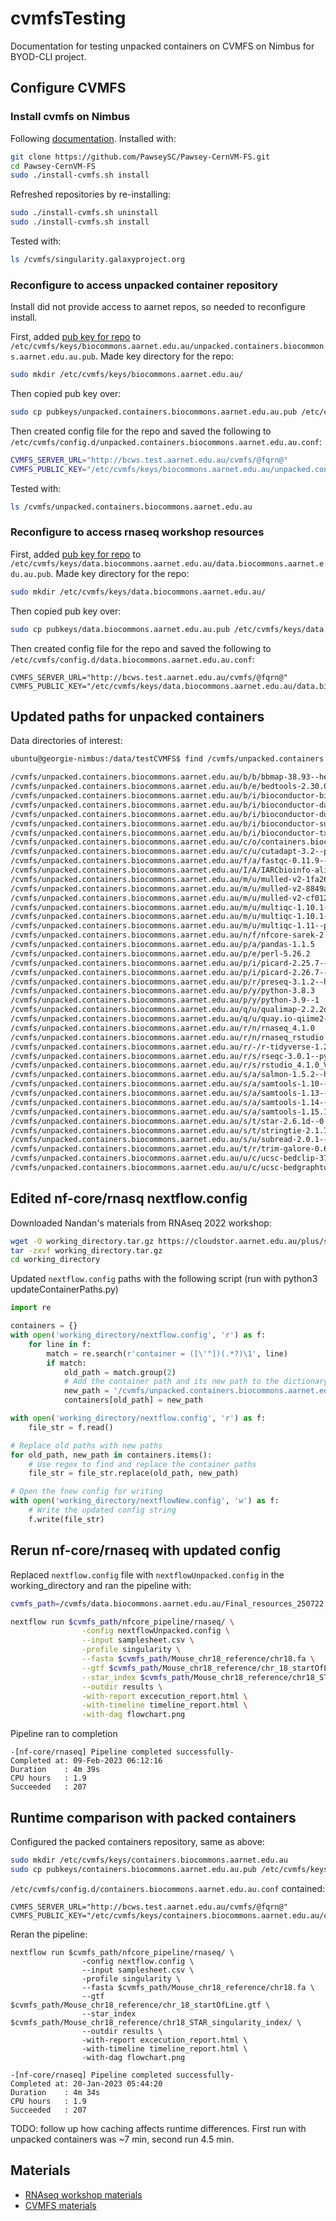 # cvmfsTesting

Documentation for testing unpacked containers on CVMFS on Nimbus for BYOD-CLI project.

## Configure CVMFS 

### **Install cvmfs on Nimbus**

Following [documentation](https://github.com/PawseySC/Pawsey-CernVM-FS). Installed with: 
```bash
git clone https://github.com/PawseySC/Pawsey-CernVM-FS.git
cd Pawsey-CernVM-FS
sudo ./install-cvmfs.sh install
```

Refreshed repositories by re-installing:
```bash
sudo ./install-cvmfs.sh uninstall
sudo ./install-cvmfs.sh install
```

Tested with: 

```bash
ls /cvmfs/singularity.galaxyproject.org
```

### **Reconfigure to access unpacked container repository**

Install did not provide access to aarnet repos, so needed to reconfigure install. 

First, added [pub key for repo](https://github.com/PawseySC/Pawsey-CernVM-FS/blob/main/pubkeys/unpacked.containers.biocommons.aarnet.edu.au.pub) to `/etc/cvmfs/keys/biocommons.aarnet.edu.au/unpacked.containers.biocommons.aarnet.edu.au.pub`. Made key directory for the repo: 
```bash
sudo mkdir /etc/cvmfs/keys/biocommons.aarnet.edu.au/
```
Then copied pub key over: 
```bash
sudo cp pubkeys/unpacked.containers.biocommons.aarnet.edu.au.pub /etc/cvmfs/keys/biocommons.aarnet.edu.au/unpacked.containers.biocommons.aarnet.edu.au.pub
```

Then created config file for the repo and saved the following to `/etc/cvmfs/config.d/unpacked.containers.biocommons.aarnet.edu.au.conf`:
```bash
CVMFS_SERVER_URL="http://bcws.test.aarnet.edu.au/cvmfs/@fqrn@"
CVMFS_PUBLIC_KEY="/etc/cvmfs/keys/biocommons.aarnet.edu.au/unpacked.containers.biocommons.aarnet.edu.au.pub"
```

Tested with:
```bash
ls /cvmfs/unpacked.containers.biocommons.aarnet.edu.au
```

### **Reconfigure to access rnaseq workshop resources**

First, added [pub key for repo](https://github.com/PawseySC/Pawsey-CernVM-FS/blob/main/pubkeys/data.biocommons.aarnet.edu.au.pub) to `/etc/cvmfs/keys/data.biocommons.aarnet.edu.au/data.biocommons.aarnet.edu.au.pub`. Made key directory for the repo: 

```bash
sudo mkdir /etc/cvmfs/keys/data.biocommons.aarnet.edu.au/
```

Then copied pub key over: 
```bash
sudo cp pubkeys/data.biocommons.aarnet.edu.au.pub /etc/cvmfs/keys/data.biocommons.aarnet.edu.au/data.biocommons.aarnet.edu.au.pub
```

Then created config file for the repo and saved the following to `/etc/cvmfs/config.d/data.biocommons.aarnet.edu.au.conf`:
```
CVMFS_SERVER_URL="http://bcws.test.aarnet.edu.au/cvmfs/@fqrn@"
CVMFS_PUBLIC_KEY="/etc/cvmfs/keys/data.biocommons.aarnet.edu.au/data.biocommons.aarnet.edu.au.pub"
```

## Updated paths for unpacked containers 

Data directories of interest: 
```bash
ubuntu@georgie-nimbus:/data/testCVMFS$ find /cvmfs/unpacked.containers.biocommons.aarnet.edu.au/ -mindepth 3 -maxdepth 3 -type d | sort

/cvmfs/unpacked.containers.biocommons.aarnet.edu.au/b/b/bbmap-38.93--he522d1c_0
/cvmfs/unpacked.containers.biocommons.aarnet.edu.au/b/e/bedtools-2.30.0--hc088bd4_0
/cvmfs/unpacked.containers.biocommons.aarnet.edu.au/b/i/bioconductor-biostrings-2.58.0--r40h037d062_0
/cvmfs/unpacked.containers.biocommons.aarnet.edu.au/b/i/bioconductor-dada2-1.20.0--r41h399db7b_0
/cvmfs/unpacked.containers.biocommons.aarnet.edu.au/b/i/bioconductor-dupradar-1.18.0--r40_1
/cvmfs/unpacked.containers.biocommons.aarnet.edu.au/b/i/bioconductor-summarizedexperiment-1.20.0--r40_0
/cvmfs/unpacked.containers.biocommons.aarnet.edu.au/b/i/bioconductor-tximeta-1.8.0--r40_0
/cvmfs/unpacked.containers.biocommons.aarnet.edu.au/c/o/containers.biocontainers.pro-s3-SingImgsRepo-biocontainers-v1.2.0_cv1-biocontainers_v1.2.0_cv1.img
/cvmfs/unpacked.containers.biocommons.aarnet.edu.au/c/u/cutadapt-3.2--py38h0213d0e_0
/cvmfs/unpacked.containers.biocommons.aarnet.edu.au/f/a/fastqc-0.11.9--0
/cvmfs/unpacked.containers.biocommons.aarnet.edu.au/I/A/IARCbioinfo-alignment-nf-v1.3
/cvmfs/unpacked.containers.biocommons.aarnet.edu.au/m/u/mulled-v2-1fa26d1ce03c295fe2fdcf85831a92fbcbd7e8c2-afaaa4c6f5b308b4b6aa2dd8e99e1466b2a6b0cd-0
/cvmfs/unpacked.containers.biocommons.aarnet.edu.au/m/u/mulled-v2-8849acf39a43cdd6c839a369a74c0adc823e2f91-ab110436faf952a33575c64dd74615a84011450b-0
/cvmfs/unpacked.containers.biocommons.aarnet.edu.au/m/u/mulled-v2-cf0123ef83b3c38c13e3b0696a3f285d3f20f15b-606b713ec440e799d53a2b51a6e79dbfd28ecf3e-0
/cvmfs/unpacked.containers.biocommons.aarnet.edu.au/m/u/multiqc-1.10.1--py_0
/cvmfs/unpacked.containers.biocommons.aarnet.edu.au/m/u/multiqc-1.10.1--pyhdfd78af_1
/cvmfs/unpacked.containers.biocommons.aarnet.edu.au/m/u/multiqc-1.11--pyhdfd78af_0
/cvmfs/unpacked.containers.biocommons.aarnet.edu.au/n/f/nfcore-sarek-2.7.1
/cvmfs/unpacked.containers.biocommons.aarnet.edu.au/p/a/pandas-1.1.5
/cvmfs/unpacked.containers.biocommons.aarnet.edu.au/p/e/perl-5.26.2
/cvmfs/unpacked.containers.biocommons.aarnet.edu.au/p/i/picard-2.25.7--hdfd78af_0
/cvmfs/unpacked.containers.biocommons.aarnet.edu.au/p/i/picard-2.26.7--hdfd78af_0
/cvmfs/unpacked.containers.biocommons.aarnet.edu.au/p/r/preseq-3.1.2--h06ef8b0_1
/cvmfs/unpacked.containers.biocommons.aarnet.edu.au/p/y/python-3.8.3
/cvmfs/unpacked.containers.biocommons.aarnet.edu.au/p/y/python-3.9--1
/cvmfs/unpacked.containers.biocommons.aarnet.edu.au/q/u/qualimap-2.2.2d--1
/cvmfs/unpacked.containers.biocommons.aarnet.edu.au/q/u/quay.io-qiime2-core-2021.2
/cvmfs/unpacked.containers.biocommons.aarnet.edu.au/r/n/rnaseq_4.1.0
/cvmfs/unpacked.containers.biocommons.aarnet.edu.au/r/n/rnaseq_rstudio
/cvmfs/unpacked.containers.biocommons.aarnet.edu.au/r/-/r-tidyverse-1.2.1
/cvmfs/unpacked.containers.biocommons.aarnet.edu.au/r/s/rseqc-3.0.1--py37h516909a_1
/cvmfs/unpacked.containers.biocommons.aarnet.edu.au/r/s/rstudio_4.1.0_V4.0
/cvmfs/unpacked.containers.biocommons.aarnet.edu.au/s/a/salmon-1.5.2--h84f40af_0
/cvmfs/unpacked.containers.biocommons.aarnet.edu.au/s/a/samtools-1.10--h9402c20_2
/cvmfs/unpacked.containers.biocommons.aarnet.edu.au/s/a/samtools-1.13--h8c37831_0
/cvmfs/unpacked.containers.biocommons.aarnet.edu.au/s/a/samtools-1.14--hb421002_0
/cvmfs/unpacked.containers.biocommons.aarnet.edu.au/s/a/samtools-1.15.1--h1170115_0
/cvmfs/unpacked.containers.biocommons.aarnet.edu.au/s/t/star-2.6.1d--0
/cvmfs/unpacked.containers.biocommons.aarnet.edu.au/s/t/stringtie-2.1.7--h978d192_0
/cvmfs/unpacked.containers.biocommons.aarnet.edu.au/s/u/subread-2.0.1--hed695b0_0
/cvmfs/unpacked.containers.biocommons.aarnet.edu.au/t/r/trim-galore-0.6.7--hdfd78af_0
/cvmfs/unpacked.containers.biocommons.aarnet.edu.au/u/c/ucsc-bedclip-377--h0b8a92a_2
/cvmfs/unpacked.containers.biocommons.aarnet.edu.au/u/c/ucsc-bedgraphtobigwig-377--h446ed27_1
```

## Edited nf-core/rnasq nextflow.config 

Downloaded Nandan's materials from RNAseq 2022 workshop: 
```bash
wget -O working_directory.tar.gz https://cloudstor.aarnet.edu.au/plus/s/xveu7WCIdj7bk6c/download
tar -zxvf working_directory.tar.gz
cd working_directory 
```

Updated `nextflow.config` paths with the following script (run with python3 updateContainerPaths.py)
```python
import re 

containers = {}
with open('working_directory/nextflow.config', 'r') as f:
    for line in f:
        match = re.search(r'container = ([\'"])(.*?)\1', line)
        if match:
            old_path = match.group(2)
            # Add the container path and its new path to the dictionary
            new_path = '/cvmfs/unpacked.containers.biocommons.aarnet.edu.au/' + '/'.join(old_path.split('/')[5:]).rstrip('.img')
            containers[old_path] = new_path

with open('working_directory/nextflow.config', 'r') as f:
    file_str = f.read()

# Replace old paths with new paths
for old_path, new_path in containers.items():
    # Use regex to find and replace the container paths
    file_str = file_str.replace(old_path, new_path)

# Open the fnew config for writing
with open('working_directory/nextflowNew.config', 'w') as f:
    # Write the updated config string
    f.write(file_str)
```

## Rerun nf-core/rnaseq with updated config

Replaced `nextflow.config` file with `nextflowUnpacked.config` in the working_directory and ran the pipeline with: 

```bash
cvmfs_path=/cvmfs/data.biocommons.aarnet.edu.au/Final_resources_250722

nextflow run $cvmfs_path/nfcore_pipeline/rnaseq/ \
                -config nextflowUnpacked.config \
                --input samplesheet.csv \
                -profile singularity \
                --fasta $cvmfs_path/Mouse_chr18_reference/chr18.fa \
                --gtf $cvmfs_path/Mouse_chr18_reference/chr_18_startOfLine.gtf \
                --star_index $cvmfs_path/Mouse_chr18_reference/chr18_STAR_singularity_index/ \
                --outdir results \
                -with-report excecution_report.html \
                -with-timeline timeline_report.html \
                -with-dag flowchart.png
```

Pipeline ran to completion 
```
-[nf-core/rnaseq] Pipeline completed successfully-
Completed at: 09-Feb-2023 06:12:16
Duration    : 4m 39s
CPU hours   : 1.9
Succeeded   : 207
```

## Runtime comparison with packed containers 

Configured the packed containers repository, same as above:

```bash
sudo mkdir /etc/cvmfs/keys/containers.biocommons.aarnet.edu.au
sudo cp pubkeys/containers.biocommons.aarnet.edu.au.pub /etc/cvmfs/keys/containers.biocommons.aarnet.edu.au/containers.biocommons.aarnet.edu.au.pub
```

`/etc/cvmfs/config.d/containers.biocommons.aarnet.edu.au.conf` contained:
```
CVMFS_SERVER_URL="http://bcws.test.aarnet.edu.au/cvmfs/@fqrn@"
CVMFS_PUBLIC_KEY="/etc/cvmfs/keys/containers.biocommons.aarnet.edu.au/containers.biocommons.aarnet.edu.au.pub"
``` 

Reran the pipeline:
```
nextflow run $cvmfs_path/nfcore_pipeline/rnaseq/ \
                -config nextflow.config \
                --input samplesheet.csv \
                -profile singularity \
                --fasta $cvmfs_path/Mouse_chr18_reference/chr18.fa \
                --gtf $cvmfs_path/Mouse_chr18_reference/chr_18_startOfLine.gtf \
                --star_index $cvmfs_path/Mouse_chr18_reference/chr18_STAR_singularity_index/ \
                --outdir results \
                -with-report excecution_report.html \
                -with-timeline timeline_report.html \
                -with-dag flowchart.png
```

```
-[nf-core/rnaseq] Pipeline completed successfully-
Completed at: 20-Jan-2023 05:44:20
Duration    : 4m 34s
CPU hours   : 1.9
Succeeded   : 207
```

TODO: follow up how caching affects runtime differences. First run with unpacked containers was ~7 min, second run 4.5 min. 


## Materials
- [RNAseq workshop materials](https://sydney-informatics-hub.github.io/rna-seq-pt1-quarto/notebooks/1.1_Download_data.html)
- [CVMFS materials](https://github.com/PawseySC/Pawsey-CernVM-FS)
